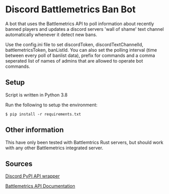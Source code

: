 # Discord Battlemetrics Ban Bot

A bot that uses the Battlemetrics API to poll information about recently banned players and updates
a discord servers 'wall of shame' text channel automatically whenever it detect new bans.

Use the config.ini file to set discordToken, discordTextChannelId, battlemetricsToken, banListId. You
can also set the polling interval (time between every poll of banlist data), prefix for commands and a
comma seperated list of names of admins that are allowed to operate bot commands.

## Setup

Script is written in Python 3.8

Run the following to setup the environment:

    $ pip install -r requirements.txt

## Other information

This have only been tested with Battlemtrics Rust servers, but should work with any other Battlemetrics integrated
server.

## Sources

[Discord PyPI API wrapper](https://pypi.org/project/discord.py/)

[Battlemetrics API Documentation](https://www.battlemetrics.com/developers/documentation)
